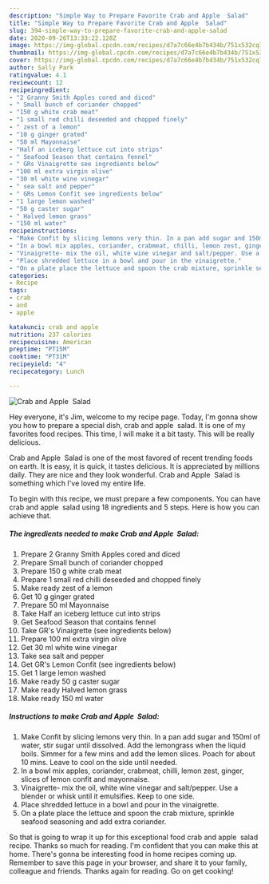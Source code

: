 ```yaml
---
description: "Simple Way to Prepare Favorite Crab and Apple  Salad"
title: "Simple Way to Prepare Favorite Crab and Apple  Salad"
slug: 394-simple-way-to-prepare-favorite-crab-and-apple-salad
date: 2020-09-26T13:33:22.128Z
image: https://img-global.cpcdn.com/recipes/d7a7c66e4b7b434b/751x532cq70/crab-and-apple-salad-recipe-main-photo.jpg
thumbnail: https://img-global.cpcdn.com/recipes/d7a7c66e4b7b434b/751x532cq70/crab-and-apple-salad-recipe-main-photo.jpg
cover: https://img-global.cpcdn.com/recipes/d7a7c66e4b7b434b/751x532cq70/crab-and-apple-salad-recipe-main-photo.jpg
author: Sally Park
ratingvalue: 4.1
reviewcount: 12
recipeingredient:
- "2 Granny Smith Apples cored and diced"
- " Small bunch of coriander chopped"
- "150 g white crab meat"
- "1 small red chilli deseeded and chopped finely"
- " zest of a lemon"
- "10 g ginger grated"
- "50 ml Mayonnaise"
- "Half an iceberg lettuce cut into strips"
- " Seafood Season that contains fennel"
- " GRs Vinaigrette see ingredients below"
- "100 ml extra virgin olive"
- "30 ml white wine vinegar"
- " sea salt and pepper"
- " GRs Lemon Confit see ingredients below"
- "1 large lemon washed"
- "50 g caster sugar"
- " Halved lemon grass"
- "150 ml water"
recipeinstructions:
- "Make Confit by slicing lemons very thin. In a pan add sugar and 150ml of water, stir sugar until dissolved. Add the lemongrass when the liquid boils. Simmer for a few mins and add the lemon slices. Poach for about 10 mins. Leave to cool on the side until needed."
- "In a bowl mix apples, coriander, crabmeat, chilli, lemon zest, ginger, slices of lemon confit and mayonnaise."
- "Vinaigrette- mix the oil, white wine vinegar and salt/pepper. Use a blender or whisk until it emulsifies. Keep to one side."
- "Place shredded lettuce in a bowl and pour in the vinaigrette."
- "On a plate place the lettuce and spoon the crab mixture, sprinkle seafood seasoning and add extra coriander."
categories:
- Recipe
tags:
- crab
- and
- apple

katakunci: crab and apple 
nutrition: 237 calories
recipecuisine: American
preptime: "PT15M"
cooktime: "PT31M"
recipeyield: "4"
recipecategory: Lunch

---
```



![Crab and Apple  Salad](https://img-global.cpcdn.com/recipes/d7a7c66e4b7b434b/751x532cq70/crab-and-apple-salad-recipe-main-photo.jpg)

Hey everyone, it's Jim, welcome to my recipe page. Today, I'm gonna show you how to prepare a special dish, crab and apple  salad. It is one of my favorites food recipes. This time, I will make it a bit tasty. This will be really delicious.



Crab and Apple  Salad is one of the most favored of recent trending foods on earth. It is easy, it is quick, it tastes delicious. It is appreciated by millions daily. They are nice and they look wonderful. Crab and Apple  Salad is something which I've loved my entire life.


To begin with this recipe, we must prepare a few components. You can have crab and apple  salad using 18 ingredients and 5 steps. Here is how you can achieve that.

<!--inarticleads1-->

##### The ingredients needed to make Crab and Apple  Salad:

1. Prepare 2 Granny Smith Apples cored and diced
1. Prepare  Small bunch of coriander chopped
1. Prepare 150 g white crab meat
1. Prepare 1 small red chilli deseeded and chopped finely
1. Make ready  zest of a lemon
1. Get 10 g ginger grated
1. Prepare 50 ml Mayonnaise
1. Take Half an iceberg lettuce cut into strips
1. Get  Seafood Season that contains fennel
1. Take  GR&#39;s Vinaigrette (see ingredients below)
1. Prepare 100 ml extra virgin olive
1. Get 30 ml white wine vinegar
1. Take  sea salt and pepper
1. Get  GR&#39;s Lemon Confit (see ingredients below)
1. Get 1 large lemon washed
1. Make ready 50 g caster sugar
1. Make ready  Halved lemon grass
1. Make ready 150 ml water




<!--inarticleads2-->

##### Instructions to make Crab and Apple  Salad:

1. Make Confit by slicing lemons very thin. In a pan add sugar and 150ml of water, stir sugar until dissolved. Add the lemongrass when the liquid boils. Simmer for a few mins and add the lemon slices. Poach for about 10 mins. Leave to cool on the side until needed.
1. In a bowl mix apples, coriander, crabmeat, chilli, lemon zest, ginger, slices of lemon confit and mayonnaise.
1. Vinaigrette- mix the oil, white wine vinegar and salt/pepper. Use a blender or whisk until it emulsifies. Keep to one side.
1. Place shredded lettuce in a bowl and pour in the vinaigrette.
1. On a plate place the lettuce and spoon the crab mixture, sprinkle seafood seasoning and add extra coriander.




So that is going to wrap it up for this exceptional food crab and apple  salad recipe. Thanks so much for reading. I'm confident that you can make this at home. There's gonna be interesting food in home recipes coming up. Remember to save this page in your browser, and share it to your family, colleague and friends. Thanks again for reading. Go on get cooking!
